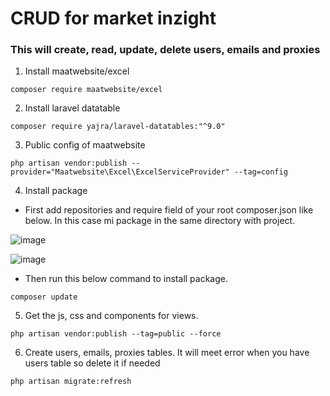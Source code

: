 # CRUD for market inzight 

### This will create, read, update, delete users, emails and proxies 
1. Install maatwebsite/excel
```
composer require maatwebsite/excel
```
2. Install laravel datatable
```
composer require yajra/laravel-datatables:"^9.0"
```
3. Public config of maatwebsite
```
php artisan vendor:publish --provider="Maatwebsite\Excel\ExcelServiceProvider" --tag=config
```
4. Install package
- First add repositories and require field of your root composer.json like below. In this case mi package in the same directory with project.
  
![image](https://github.com/ngovi-2909/market-inzight/assets/74971162/83ca4e52-cd5a-4186-ad4b-d4f5e5bcc28f)

 ![image](https://github.com/ngovi-2909/market-inzight/assets/74971162/248d1a66-fc10-40d0-b058-03efd93121c0)
- Then run this below command to install package. 
```
composer update
```
5. Get the js, css and components for views.
```
php artisan vendor:publish --tag=public --force
```

6. Create users, emails, proxies tables. It will meet error when you have users table so delete it if needed
```
php artisan migrate:refresh
```


